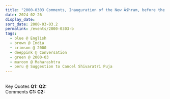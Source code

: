 ```yaml
---
title: "2000-0303 Comments, Inauguration of the New Āśhram, before the Marathi Opera Play, Āśhram, Kothrud, Pune, Maharashtra, India"
date: 2024-02-26
display_date: 
sort_date: 2000-03-03.2
permalink: /events/2000-0303-b
tags:
  - blue @ English
  - brown @ India
  - crimson @ 2000
  - deeppink @ Conversation
  - green @ 2000-03
  - maroon @ Maharashtra
  - peru @ Suggestion to Cancel Shivaratri Puja
---
```


<br>

<wave-list>
  <list-title color="DarkSeaGreen" width="55">Key Quotes</list-title>
  <list-item color="BlanchedAlmond" width="280"><b>Q1:</b> <i></i></list-item>
  <list-item color="Lavender" width="280"><b>Q2:</b> <i></i></list-item>
</wave-list>

<br>

<wave-list>
  <list-title color="DarkSeaGreen" width="55">Comments</list-title>
  <list-item color="BlanchedAlmond" width="280"><b>C1:</b> <i></i></list-item>
  <list-item color="Lavender" width="280"><b>C2:</b> <i></i></list-item>
</wave-list>